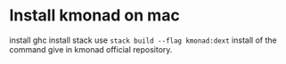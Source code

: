# Install kmonad on mac
install ghc
install stack
use `stack build --flag kmonad:dext` install of the command give in kmonad 
official repository.
